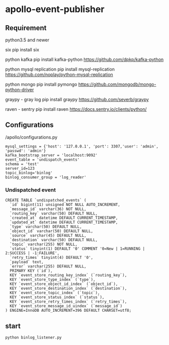 # apollo-event-publisher

## Requirement
python3.5 and newer

six
pip install six

python kafka
pip install kafka-python
https://github.com/dpkp/kafka-python

python mysql replication
pip install mysql-replication
https://github.com/noplay/python-mysql-replication

python mongo
pip install pymongo
https://github.com/mongodb/mongo-python-driver 

graypy - gray log
pip install graypy
https://github.com/severb/graypy

raven - sentry
pip install raven
https://docs.sentry.io/clients/python/

## Configurations

/apollo/configurations.py

```
mysql_settings = {'host': '127.0.0.1', 'port': 3307,'user': 'admin', 'passwd': 'admin'}
kafka_bootstrap_server = 'localhost:9092'
event_table = 'undispatch_events'
schema = 'test'
server_id=123
topic_binlog='binlog'
binlog_consumer_group = 'log_reader'
```

### Undispatched event

```
CREATE TABLE `undispatched_events` (
  `id` bigint(11) unsigned NOT NULL AUTO_INCREMENT,
  `message_id` varchar(36) NOT NULL,
  `routing_key` varchar(50) DEFAULT NULL,
  `created_at` datetime DEFAULT CURRENT_TIMESTAMP,
  `updated_at` datetime DEFAULT CURRENT_TIMESTAMP,
  `type` varchar(50) DEFAULT NULL,
  `object_id` varchar(50) DEFAULT NULL,
  `source` varchar(45) DEFAULT NULL,
  `destination` varchar(50) DEFAULT NULL,
  `topic` varchar(255) NOT NULL,
  `status` tinyint(1) DEFAULT '0' COMMENT '0=New | 1=RUNNING | 2:SUCCESS | -1:FAILURE',
  `retry_times` tinyint(4) DEFAULT '0',
  `payload` text,
  `error` varchar(255) DEFAULT NULL,
  PRIMARY KEY (`id`),
  KEY `event_store_routing_key_index` (`routing_key`),
  KEY `event_store_type_index` (`type`),
  KEY `event_store_object_id_index` (`object_id`),
  KEY `event_store_destination_index` (`destination`),
  KEY `event_store_topic_index` (`topic`),
  KEY `event_store_status_index` (`status`),
  KEY `event_store_retry_times_index` (`retry_times`),
  KEY `event_store_message_id_uindex` (`message_id`)
) ENGINE=InnoDB AUTO_INCREMENT=396 DEFAULT CHARSET=utf8;

```

## start 
```
python binlog_listener.py
```